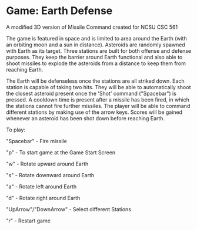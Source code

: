 # Game: Earth Defense
A modified 3D version of Missile Command created for NCSU CSC 561 

The game is featured in space and is limited to area around the Earth (with an orbiting moon and a sun in distance). Asteroids are randomly spawned with Earth as its target. Three stations are built for both offense and defense purposes. They keep the barrier around Earth functional and also able to shoot missiles to explode the asteroids from a distance to keep them from reaching Earth.

The Earth will be defenseless once the stations are all striked down. Each station is capable of taking two hits. They will be able to automatically shoot the closest asteroid present once the 'Shot' command ("Spacebar") is pressed. A cooldown time is present after a missile has been fired, in which the stations cannot fire further missiles. The player will be able to command different stations by making use of the arrow keys. Scores will be gained whenever an asteroid has been shot down before reaching Earth.

To play:

"Spacebar" - Fire missile

"p" - To start game at the Game Start Screen

"w" - Rotate upward around Earth

"s" - Rotate downward around Earth

"a" - Rotate left around Earth

"d" - Rotate right around Earth

"UpArrow"/"DownArrow" - Select different Stations

"r" - Restart game

